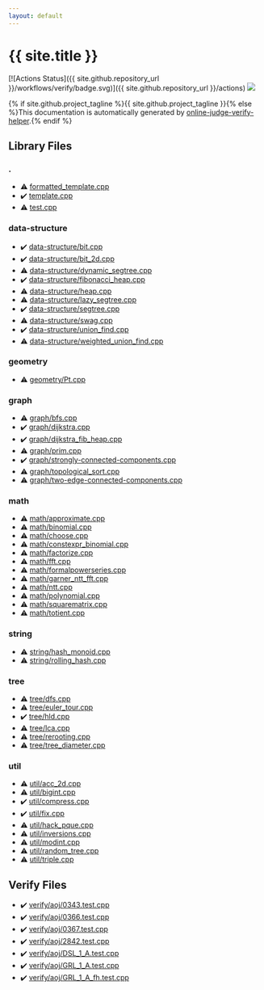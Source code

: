 ```yaml
---
layout: default
---
```


<!-- mathjax config similar to math.stackexchange -->
<script type="text/javascript" async
  src="https://cdnjs.cloudflare.com/ajax/libs/mathjax/2.7.5/MathJax.js?config=TeX-MML-AM_CHTML">
</script>
<script type="text/x-mathjax-config">
  MathJax.Hub.Config({
    TeX: { equationNumbers: { autoNumber: "AMS" }},
    tex2jax: {
      inlineMath: [ ['$','$'] ],
      processEscapes: true
    },
    "HTML-CSS": { matchFontHeight: false },
    displayAlign: "left",
    displayIndent: "2em"
  });
</script>

<script type="text/javascript" src="https://cdnjs.cloudflare.com/ajax/libs/jquery/3.4.1/jquery.min.js"></script>
<script src="https://cdn.jsdelivr.net/npm/jquery-balloon-js@1.1.2/jquery.balloon.min.js" integrity="sha256-ZEYs9VrgAeNuPvs15E39OsyOJaIkXEEt10fzxJ20+2I=" crossorigin="anonymous"></script>
<script type="text/javascript" src="assets/js/copy-button.js"></script>
<link rel="stylesheet" href="assets/css/copy-button.css" />


# {{ site.title }}

[![Actions Status]({{ site.github.repository_url }}/workflows/verify/badge.svg)]({{ site.github.repository_url }}/actions)
<a href="{{ site.github.repository_url }}"><img src="https://img.shields.io/github/last-commit/{{ site.github.owner_name }}/{{ site.github.repository_name }}" /></a>

{% if site.github.project_tagline %}{{ site.github.project_tagline }}{% else %}This documentation is automatically generated by <a href="https://github.com/kmyk/online-judge-verify-helper">online-judge-verify-helper</a>.{% endif %}

## Library Files

<div id="5058f1af8388633f609cadb75a75dc9d"></div>

### .

* :warning: <a href="library/formatted_template.cpp.html">formatted_template.cpp</a>
* :heavy_check_mark: <a href="library/template.cpp.html">template.cpp</a>
* :warning: <a href="library/test.cpp.html">test.cpp</a>


<div id="36397fe12f935090ad150c6ce0c258d4"></div>

### data-structure

* :heavy_check_mark: <a href="library/data-structure/bit.cpp.html">data-structure/bit.cpp</a>
* :heavy_check_mark: <a href="library/data-structure/bit_2d.cpp.html">data-structure/bit_2d.cpp</a>
* :warning: <a href="library/data-structure/dynamic_segtree.cpp.html">data-structure/dynamic_segtree.cpp</a>
* :heavy_check_mark: <a href="library/data-structure/fibonacci_heap.cpp.html">data-structure/fibonacci_heap.cpp</a>
* :warning: <a href="library/data-structure/heap.cpp.html">data-structure/heap.cpp</a>
* :warning: <a href="library/data-structure/lazy_segtree.cpp.html">data-structure/lazy_segtree.cpp</a>
* :heavy_check_mark: <a href="library/data-structure/segtree.cpp.html">data-structure/segtree.cpp</a>
* :warning: <a href="library/data-structure/swag.cpp.html">data-structure/swag.cpp</a>
* :heavy_check_mark: <a href="library/data-structure/union_find.cpp.html">data-structure/union_find.cpp</a>
* :warning: <a href="library/data-structure/weighted_union_find.cpp.html">data-structure/weighted_union_find.cpp</a>


<div id="ed7daeb157cd9b31e53896ad3c771a26"></div>

### geometry

* :warning: <a href="library/geometry/Pt.cpp.html">geometry/Pt.cpp</a>


<div id="f8b0b924ebd7046dbfa85a856e4682c8"></div>

### graph

* :warning: <a href="library/graph/bfs.cpp.html">graph/bfs.cpp</a>
* :heavy_check_mark: <a href="library/graph/dijkstra.cpp.html">graph/dijkstra.cpp</a>
* :heavy_check_mark: <a href="library/graph/dijkstra_fib_heap.cpp.html">graph/dijkstra_fib_heap.cpp</a>
* :warning: <a href="library/graph/prim.cpp.html">graph/prim.cpp</a>
* :heavy_check_mark: <a href="library/graph/strongly-connected-components.cpp.html">graph/strongly-connected-components.cpp</a>
* :warning: <a href="library/graph/topological_sort.cpp.html">graph/topological_sort.cpp</a>
* :warning: <a href="library/graph/two-edge-connected-components.cpp.html">graph/two-edge-connected-components.cpp</a>


<div id="7e676e9e663beb40fd133f5ee24487c2"></div>

### math

* :warning: <a href="library/math/approximate.cpp.html">math/approximate.cpp</a>
* :warning: <a href="library/math/binomial.cpp.html">math/binomial.cpp</a>
* :warning: <a href="library/math/choose.cpp.html">math/choose.cpp</a>
* :warning: <a href="library/math/constexpr_binomial.cpp.html">math/constexpr_binomial.cpp</a>
* :warning: <a href="library/math/factorize.cpp.html">math/factorize.cpp</a>
* :warning: <a href="library/math/fft.cpp.html">math/fft.cpp</a>
* :warning: <a href="library/math/formalpowerseries.cpp.html">math/formalpowerseries.cpp</a>
* :warning: <a href="library/math/garner_ntt_fft.cpp.html">math/garner_ntt_fft.cpp</a>
* :warning: <a href="library/math/ntt.cpp.html">math/ntt.cpp</a>
* :warning: <a href="library/math/polynomial.cpp.html">math/polynomial.cpp</a>
* :warning: <a href="library/math/squarematrix.cpp.html">math/squarematrix.cpp</a>
* :warning: <a href="library/math/totient.cpp.html">math/totient.cpp</a>


<div id="b45cffe084dd3d20d928bee85e7b0f21"></div>

### string

* :warning: <a href="library/string/hash_monoid.cpp.html">string/hash_monoid.cpp</a>
* :warning: <a href="library/string/rolling_hash.cpp.html">string/rolling_hash.cpp</a>


<div id="c0af77cf8294ff93a5cdb2963ca9f038"></div>

### tree

* :warning: <a href="library/tree/dfs.cpp.html">tree/dfs.cpp</a>
* :warning: <a href="library/tree/euler_tour.cpp.html">tree/euler_tour.cpp</a>
* :heavy_check_mark: <a href="library/tree/hld.cpp.html">tree/hld.cpp</a>
* :warning: <a href="library/tree/lca.cpp.html">tree/lca.cpp</a>
* :warning: <a href="library/tree/rerooting.cpp.html">tree/rerooting.cpp</a>
* :warning: <a href="library/tree/tree_diameter.cpp.html">tree/tree_diameter.cpp</a>


<div id="05c7e24700502a079cdd88012b5a76d3"></div>

### util

* :warning: <a href="library/util/acc_2d.cpp.html">util/acc_2d.cpp</a>
* :warning: <a href="library/util/bigint.cpp.html">util/bigint.cpp</a>
* :heavy_check_mark: <a href="library/util/compress.cpp.html">util/compress.cpp</a>
* :heavy_check_mark: <a href="library/util/fix.cpp.html">util/fix.cpp</a>
* :warning: <a href="library/util/hack_pque.cpp.html">util/hack_pque.cpp</a>
* :warning: <a href="library/util/inversions.cpp.html">util/inversions.cpp</a>
* :warning: <a href="library/util/modint.cpp.html">util/modint.cpp</a>
* :warning: <a href="library/util/random_tree.cpp.html">util/random_tree.cpp</a>
* :warning: <a href="library/util/triple.cpp.html">util/triple.cpp</a>


## Verify Files

* :heavy_check_mark: <a href="verify/verify/aoj/0343.test.cpp.html">verify/aoj/0343.test.cpp</a>
* :heavy_check_mark: <a href="verify/verify/aoj/0366.test.cpp.html">verify/aoj/0366.test.cpp</a>
* :heavy_check_mark: <a href="verify/verify/aoj/0367.test.cpp.html">verify/aoj/0367.test.cpp</a>
* :heavy_check_mark: <a href="verify/verify/aoj/2842.test.cpp.html">verify/aoj/2842.test.cpp</a>
* :heavy_check_mark: <a href="verify/verify/aoj/DSL_1_A.test.cpp.html">verify/aoj/DSL_1_A.test.cpp</a>
* :heavy_check_mark: <a href="verify/verify/aoj/GRL_1_A.test.cpp.html">verify/aoj/GRL_1_A.test.cpp</a>
* :heavy_check_mark: <a href="verify/verify/aoj/GRL_1_A_fh.test.cpp.html">verify/aoj/GRL_1_A_fh.test.cpp</a>


